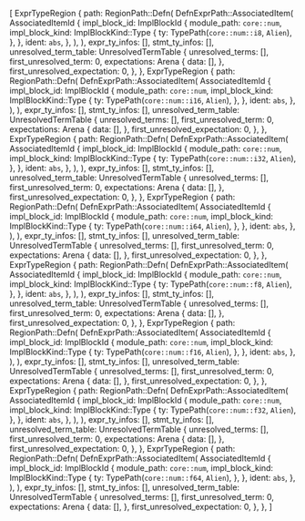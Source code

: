 [
    ExprTypeRegion {
        path: RegionPath::Defn(
            DefnExprPath::AssociatedItem(
                AssociatedItemId {
                    impl_block_id: ImplBlockId {
                        module_path: `core::num`,
                        impl_block_kind: ImplBlockKind::Type {
                            ty: TypePath(`core::num::i8`, `Alien`),
                        },
                    },
                    ident: `abs`,
                },
            ),
        ),
        expr_ty_infos: [],
        stmt_ty_infos: [],
        unresolved_term_table: UnresolvedTermTable {
            unresolved_terms: [],
            first_unresolved_term: 0,
            expectations: Arena {
                data: [],
            },
            first_unresolved_expectation: 0,
        },
    },
    ExprTypeRegion {
        path: RegionPath::Defn(
            DefnExprPath::AssociatedItem(
                AssociatedItemId {
                    impl_block_id: ImplBlockId {
                        module_path: `core::num`,
                        impl_block_kind: ImplBlockKind::Type {
                            ty: TypePath(`core::num::i16`, `Alien`),
                        },
                    },
                    ident: `abs`,
                },
            ),
        ),
        expr_ty_infos: [],
        stmt_ty_infos: [],
        unresolved_term_table: UnresolvedTermTable {
            unresolved_terms: [],
            first_unresolved_term: 0,
            expectations: Arena {
                data: [],
            },
            first_unresolved_expectation: 0,
        },
    },
    ExprTypeRegion {
        path: RegionPath::Defn(
            DefnExprPath::AssociatedItem(
                AssociatedItemId {
                    impl_block_id: ImplBlockId {
                        module_path: `core::num`,
                        impl_block_kind: ImplBlockKind::Type {
                            ty: TypePath(`core::num::i32`, `Alien`),
                        },
                    },
                    ident: `abs`,
                },
            ),
        ),
        expr_ty_infos: [],
        stmt_ty_infos: [],
        unresolved_term_table: UnresolvedTermTable {
            unresolved_terms: [],
            first_unresolved_term: 0,
            expectations: Arena {
                data: [],
            },
            first_unresolved_expectation: 0,
        },
    },
    ExprTypeRegion {
        path: RegionPath::Defn(
            DefnExprPath::AssociatedItem(
                AssociatedItemId {
                    impl_block_id: ImplBlockId {
                        module_path: `core::num`,
                        impl_block_kind: ImplBlockKind::Type {
                            ty: TypePath(`core::num::i64`, `Alien`),
                        },
                    },
                    ident: `abs`,
                },
            ),
        ),
        expr_ty_infos: [],
        stmt_ty_infos: [],
        unresolved_term_table: UnresolvedTermTable {
            unresolved_terms: [],
            first_unresolved_term: 0,
            expectations: Arena {
                data: [],
            },
            first_unresolved_expectation: 0,
        },
    },
    ExprTypeRegion {
        path: RegionPath::Defn(
            DefnExprPath::AssociatedItem(
                AssociatedItemId {
                    impl_block_id: ImplBlockId {
                        module_path: `core::num`,
                        impl_block_kind: ImplBlockKind::Type {
                            ty: TypePath(`core::num::f8`, `Alien`),
                        },
                    },
                    ident: `abs`,
                },
            ),
        ),
        expr_ty_infos: [],
        stmt_ty_infos: [],
        unresolved_term_table: UnresolvedTermTable {
            unresolved_terms: [],
            first_unresolved_term: 0,
            expectations: Arena {
                data: [],
            },
            first_unresolved_expectation: 0,
        },
    },
    ExprTypeRegion {
        path: RegionPath::Defn(
            DefnExprPath::AssociatedItem(
                AssociatedItemId {
                    impl_block_id: ImplBlockId {
                        module_path: `core::num`,
                        impl_block_kind: ImplBlockKind::Type {
                            ty: TypePath(`core::num::f16`, `Alien`),
                        },
                    },
                    ident: `abs`,
                },
            ),
        ),
        expr_ty_infos: [],
        stmt_ty_infos: [],
        unresolved_term_table: UnresolvedTermTable {
            unresolved_terms: [],
            first_unresolved_term: 0,
            expectations: Arena {
                data: [],
            },
            first_unresolved_expectation: 0,
        },
    },
    ExprTypeRegion {
        path: RegionPath::Defn(
            DefnExprPath::AssociatedItem(
                AssociatedItemId {
                    impl_block_id: ImplBlockId {
                        module_path: `core::num`,
                        impl_block_kind: ImplBlockKind::Type {
                            ty: TypePath(`core::num::f32`, `Alien`),
                        },
                    },
                    ident: `abs`,
                },
            ),
        ),
        expr_ty_infos: [],
        stmt_ty_infos: [],
        unresolved_term_table: UnresolvedTermTable {
            unresolved_terms: [],
            first_unresolved_term: 0,
            expectations: Arena {
                data: [],
            },
            first_unresolved_expectation: 0,
        },
    },
    ExprTypeRegion {
        path: RegionPath::Defn(
            DefnExprPath::AssociatedItem(
                AssociatedItemId {
                    impl_block_id: ImplBlockId {
                        module_path: `core::num`,
                        impl_block_kind: ImplBlockKind::Type {
                            ty: TypePath(`core::num::f64`, `Alien`),
                        },
                    },
                    ident: `abs`,
                },
            ),
        ),
        expr_ty_infos: [],
        stmt_ty_infos: [],
        unresolved_term_table: UnresolvedTermTable {
            unresolved_terms: [],
            first_unresolved_term: 0,
            expectations: Arena {
                data: [],
            },
            first_unresolved_expectation: 0,
        },
    },
]